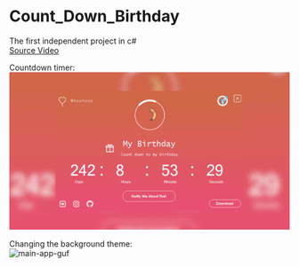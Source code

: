 # Count_Down_Birthday
The first independent project in c#  
[Source Video](https://www.youtube.com/watch?v=3pXsuqEFF2I)
  
Countdown timer:  
![main-app-guf](Count_Down_Birthday/AppRecources/MainApp.gif)  

Changing the background theme:   
![main-app-guf](Count_Down_Birthday/AppRecources/ChangeThemes.gif)  

